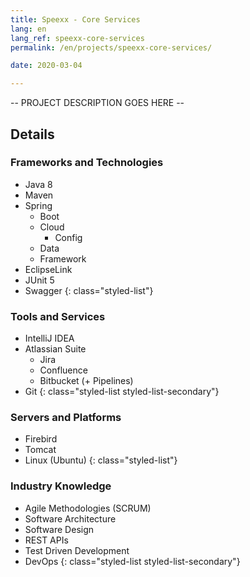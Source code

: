 ```yaml
---
title: Speexx - Core Services
lang: en
lang_ref: speexx-core-services
permalink: /en/projects/speexx-core-services/

date: 2020-03-04

---
```

-- PROJECT DESCRIPTION GOES HERE --

## Details

### Frameworks and Technologies

- Java 8
- Maven
- Spring
    - Boot
    - Cloud
        - Config
    - Data
    - Framework
- EclipseLink
- JUnit 5
- Swagger
{: class="styled-list"}

### Tools and Services 

- IntelliJ IDEA
- Atlassian Suite
    - Jira
    - Confluence
    - Bitbucket (+ Pipelines)
- Git
{: class="styled-list styled-list-secondary"}

### Servers and Platforms

- Firebird
- Tomcat
- Linux (Ubuntu)
{: class="styled-list"}

### Industry Knowledge

- Agile Methodologies (SCRUM)
- Software Architecture
- Software Design
- REST APIs
- Test Driven Development
- DevOps
{: class="styled-list styled-list-secondary"}